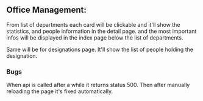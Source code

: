 ## Office Management:

From list of departments each card will be clickable and it'll show the statistics, and people information in the detail page. and the most important infos will be displayed in the index page below the list of departments.

Same will be for designations page. It'll show the list of people holding the designation.

### Bugs

When api is called after a while it returns status 500. Then after manually reloading the page it's fixed automatically.
